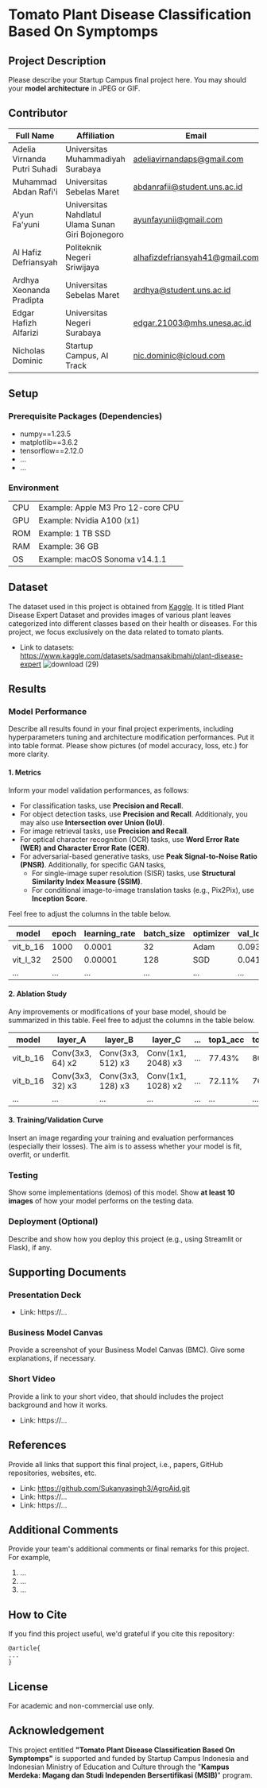 # Tomato Plant Disease Classification Based On Symptomps

## Project Description
Please describe your Startup Campus final project here. You may should your <b>model architecture</b> in JPEG or GIF.

## Contributor
| Full Name | Affiliation | Email | LinkedIn | Role |
| --- | --- | --- | --- | --- |
| Adelia Virnanda Putri Suhadi | Universitas Muhammadiyah Surabaya | adeliavirnandaps@gmail.com | [link](https://www.linkedin.com/in/adelia-virnanda-putri-suhadi-218972218?utm_source=share&utm_campaign=share_via&utm_content=profile&utm_medium=android_app) | Treasurer |
| Muhammad Abdan Rafi'i | Universitas Sebelas Maret | abdanrafii@student.uns.ac.id | [link](https://www.linkedin.com/in/muhammad-abdan-rafii/) | Team Lead |
| A'yun Fa'yuni | Universitas Nahdlatul Ulama Sunan Giri Bojonegoro | ayunfayunii@gmail.com | [link](https://www.linkedin.com/in/a-yun-fa-yuni-686a56246?utm_source=share&utm_campaign=share_via&utm_content=profile&utm_medium=android_app) | Team Member |
| Al Hafiz Defriansyah | Politeknik Negeri Sriwijaya | alhafizdefriansyah41@gmail.com | [link](https://www.linkedin.com/in/alhafizdefriansyah?utm_source=share&utm_campaign=share_via&utm_content=profile&utm_medium=android_app) |Team Member |
| Ardhya Xeonanda Pradipta | Universitas Sebelas Maret | ardhya@student.uns.ac.id | [link](https://www.linkedin.com/in/ardhya-xeonanda/) | Team Member |
| Edgar Hafizh Alfarizi | Universitas Negeri Surabaya | edgar.21003@mhs.unesa.ac.id | [link](https://www.linkedin.com/in/edgarhafizh002?utm_source=share&utm_campaign=share_via&utm_content=profile&utm_medium=ios_app) | Team Member |
| Nicholas Dominic | Startup Campus, AI Track | nic.dominic@icloud.com | [link](https://linkedin.com/in/nicholas-dominic) | Supervisor |

## Setup
### Prerequisite Packages (Dependencies)
- numpy==1.23.5
- matplotlib==3.6.2
- tensorflow==2.12.0
- ...
- ...

### Environment
| | |
| --- | --- |
| CPU | Example: Apple M3 Pro 12-core CPU |
| GPU | Example: Nvidia A100 (x1) |
| ROM | Example: 1 TB SSD |
| RAM | Example: 36 GB |
| OS | Example: macOS Sonoma v14.1.1 |

## Dataset
The dataset used in this project is obtained from [Kaggle](kaggle.com). It is titled Plant Disease Expert Dataset and provides images of various plant leaves categorized into different classes based on their health or diseases. For this project, we focus exclusively on the data related to tomato plants.
- Link to datasets: https://www.kaggle.com/datasets/sadmansakibmahi/plant-disease-expert
![download (29)](https://github.com/user-attachments/assets/2226a82a-8128-4706-952e-9c53a982beff)

## Results
### Model Performance
Describe all results found in your final project experiments, including hyperparameters tuning and architecture modification performances. Put it into table format. Please show pictures (of model accuracy, loss, etc.) for more clarity.

#### 1. Metrics
Inform your model validation performances, as follows:
- For classification tasks, use **Precision and Recall**.
- For object detection tasks, use **Precision and Recall**. Additionaly, you may also use **Intersection over Union (IoU)**.
- For image retrieval tasks, use **Precision and Recall**.
- For optical character recognition (OCR) tasks, use **Word Error Rate (WER) and Character Error Rate (CER)**.
- For adversarial-based generative tasks, use **Peak Signal-to-Noise Ratio (PNSR)**. Additionally, for specific GAN tasks,
  - For single-image super resolution (SISR) tasks, use **Structural Similarity Index Measure (SSIM)**.
  - For conditional image-to-image translation tasks (e.g., Pix2Pix), use **Inception Score**.

Feel free to adjust the columns in the table below.

| model | epoch | learning_rate | batch_size | optimizer | val_loss | val_precision | val_recall | ... |
| --- | --- | --- | --- | --- | --- | --- | --- | --- |
| vit_b_16 | 1000 |  0.0001 | 32 | Adam | 0.093 | 88.34% | 84.15% | ... |
| vit_l_32 | 2500 | 0.00001 | 128 | SGD | 0.041 | 90.19% | 87.55% | ... |
| ... | ... | ... | ... | ... | ... | ... | ... | ... | 

#### 2. Ablation Study
Any improvements or modifications of your base model, should be summarized in this table. Feel free to adjust the columns in the table below.

| model | layer_A | layer_B | layer_C | ... | top1_acc | top5_acc |
| --- | --- | --- | --- | --- | --- | --- |
| vit_b_16 | Conv(3x3, 64) x2 | Conv(3x3, 512) x3 | Conv(1x1, 2048) x3 | ... | 77.43% | 80.08% |
| vit_b_16 | Conv(3x3, 32) x3 | Conv(3x3, 128) x3 | Conv(1x1, 1028) x2 | ... | 72.11% | 76.84% |
| ... | ... | ... | ... | ... | ... | ... |

#### 3. Training/Validation Curve
Insert an image regarding your training and evaluation performances (especially their losses). The aim is to assess whether your model is fit, overfit, or underfit.
 
### Testing
Show some implementations (demos) of this model. Show **at least 10 images** of how your model performs on the testing data.

### Deployment (Optional)
Describe and show how you deploy this project (e.g., using Streamlit or Flask), if any.

## Supporting Documents
### Presentation Deck
- Link: https://...

### Business Model Canvas
Provide a screenshot of your Business Model Canvas (BMC). Give some explanations, if necessary.

### Short Video
Provide a link to your short video, that should includes the project background and how it works.
- Link: https://...

## References
Provide all links that support this final project, i.e., papers, GitHub repositories, websites, etc.
- Link: https://github.com/Sukanyasingh3/AgroAid.git
- Link: https://...
- Link: https://...

## Additional Comments
Provide your team's additional comments or final remarks for this project. For example,
1. ...
2. ...
3. ...

## How to Cite
If you find this project useful, we'd grateful if you cite this repository:
```
@article{
...
}
```

## License
For academic and non-commercial use only.

## Acknowledgement
This project entitled <b>"Tomato Plant Disease Classification Based On Symptomps"</b> is supported and funded by Startup Campus Indonesia and Indonesian Ministry of Education and Culture through the "**Kampus Merdeka: Magang dan Studi Independen Bersertifikasi (MSIB)**" program.
